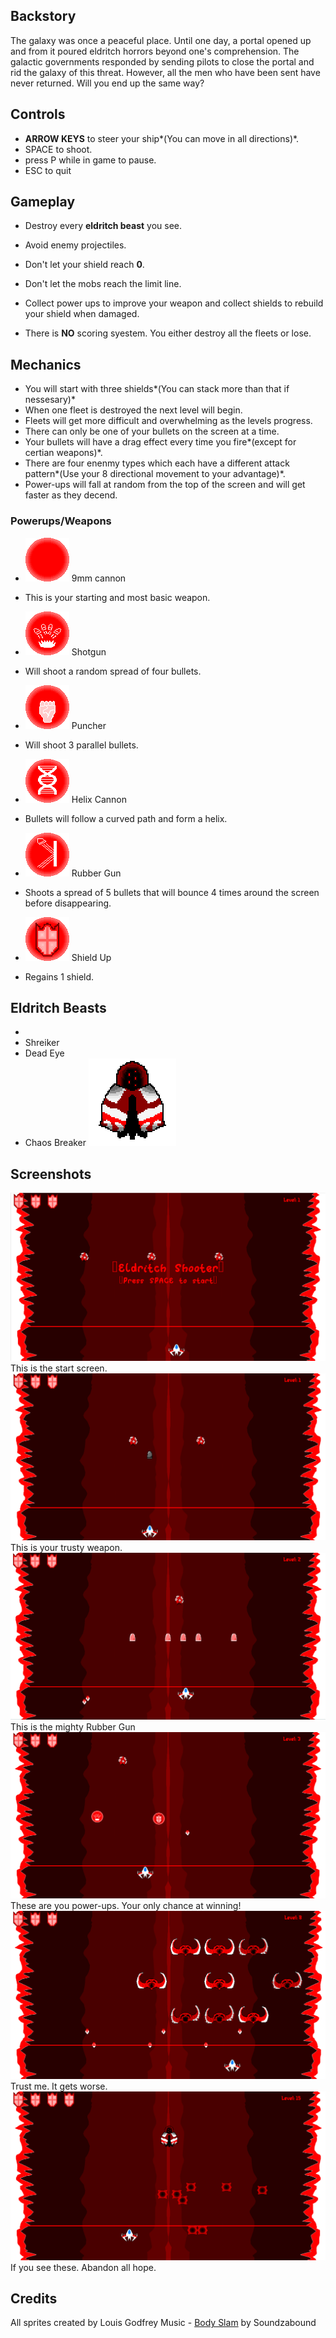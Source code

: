 ## Backstory
The galaxy was once a peaceful place. Until one day, a portal opened up 
and from it poured eldritch horrors beyond one's comprehension. The galactic 
governments responded by sending pilots to close the portal and rid the 
galaxy of this threat. However, all the men who have been sent have 
never returned. Will you end up the same way?

## Controls
* **ARROW KEYS** to steer your ship*(You can move in all directions)*.
* SPACE to shoot.
* press P while in game to pause.
* ESC to quit

## Gameplay
* Destroy every **eldritch beast** you see.
* Avoid enemy projectiles.

* Don't let your shield reach **0**.
* Don't let the mobs reach the limit line.
* Collect power ups to improve your weapon and collect shields to rebuild your shield when damaged.

* There is **NO** scoring syestem. You either destroy all the fleets or lose. 

## Mechanics

* You will start with three shields*(You can stack more than that if nessesary)*
* When one fleet is destroyed the next level will begin.
* Fleets will get more difficult and overwhelming as the levels progress. 
* There can only be one of your bullets on the screen at a time.
* Your bullets will have a drag effect every time you fire*(except for certian weapons)*.
* There are four enenmy types which each have a different attack pattern*(Use your 8 directional movement to your advantage)*.
* Power-ups will fall at random from the top of the screen and will get faster as they decend.

### Powerups/Weapons
* ![alt text](https://raw.githubusercontent.com/lginn26/Eldritch-Shooter/master/assets/images/powerup.png) 9mm cannon
- This is your starting and most basic weapon.
* ![alt text](https://raw.githubusercontent.com/lginn26/Eldritch-Shooter/master/assets/images/shotgun_powerup.png) Shotgun
- Will shoot a random spread of four bullets.
* ![alt text](https://raw.githubusercontent.com/lginn26/Eldritch-Shooter/master/assets/images/puncher_powerup.png) Puncher
- Will shoot 3 parallel bullets.
* ![alt text](https://raw.githubusercontent.com/lginn26/Eldritch-Shooter/master/assets/images/helix_powerup.png) Helix Cannon
- Bullets will follow a curved path and form a helix.
* ![alt text](https://raw.githubusercontent.com/lginn26/Eldritch-Shooter/master/assets/images/bouncer_powerup.png) Rubber Gun
- Shoots a spread of 5 bullets that will bounce 4 times around the screen before disappearing. 
* ![alt text](https://raw.githubusercontent.com/lginn26/Eldritch-Shooter/master/assets/images/shield_up.png) Shield Up
- Regains 1 shield.

## Eldritch Beasts
* 
* Shreiker
* Dead Eye
* Chaos Breaker
![alt text](https://raw.githubusercontent.com/lginn26/Eldritch-Shooter/master/assets/images/chaos_breaker.png)

## Screenshots
![alt text](https://raw.githubusercontent.com/lginn26/Eldritch-Shooter/master/assets/images/EldritchShooter(1).PNG)
This is the start screen.
![alt text](https://raw.githubusercontent.com/lginn26/Eldritch-Shooter/master/assets/images/EldritchShooter(2).PNG)
This is your trusty weapon.
![alt text](https://raw.githubusercontent.com/lginn26/Eldritch-Shooter/master/assets/images/EldritchShooter(3).PNG)
This is the mighty Rubber Gun
![alt text](https://raw.githubusercontent.com/lginn26/Eldritch-Shooter/master/assets/images/EldritchShooter(4).PNG)
These are you power-ups. Your only chance at winning!
![alt text](https://raw.githubusercontent.com/lginn26/Eldritch-Shooter/master/assets/images/EldritchShooter(5).PNG)
Trust me. It gets worse.
![alt text](https://raw.githubusercontent.com/lginn26/Eldritch-Shooter/master/assets/images/EldritchShooter(6).PNG)
If you see these. Abandon all hope.

## Credits
All sprites created by Louis Godfrey
Music - [Body Slam](http://www.soundzabound.com/search?category=All&time_cut=All&title=body+slam) by Soundzabound
